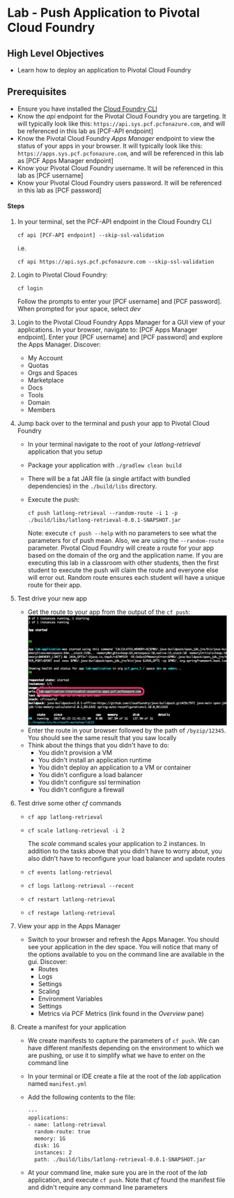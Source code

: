 # Lab - Push Application to Pivotal Cloud Foundry

## High Level Objectives
* Learn how to deploy an application to Pivotal Cloud Foundry

## Prerequisites
* Ensure you have installed the [Cloud Foundry CLI](https://github.com/cloudfoundry/cli/releases)
* Know the *api* endpoint for the Pivotal Cloud Foundry you are targeting. It will typically look like this: ```https://api.sys.pcf.pcfonazure.com```, and will be referenced in this lab as [PCF-API endpoint]
* Know the Pivotal Cloud Foundry *Apps Manager* endpoint to view the status of your apps in your browser. It will typically look like this: ```https://apps.sys.pcf.pcfonazure.com```, and will be referenced in this lab as [PCF Apps Manager endpoint]
* Know your Pivotal Cloud Foundry username. It will be referenced in this lab as [PCF username]
* Know your Pivotal Cloud Foundry users password. It will be referenced in this lab as [PCF password]

#### Steps

1. In your terminal, set the PCF-API endpoint in the Cloud Foundry CLI

    ```
    cf api [PCF-API endpoint] --skip-ssl-validation
    ```

    i.e.

    ```
    cf api https://api.sys.pcf.pcfonazure.com --skip-ssl-validation
    ```

1. Login to Pivotal Cloud Foundry:

    ```
    cf login
    ```

    Follow the prompts to enter your [PCF username] and [PCF password]. When prompted for your space, select *dev*

1. Login to the Pivotal Cloud Foundry Apps Manager for a GUI view of your applications. In your browser, navigate to: [PCF Apps Manager endpoint]. Enter your [PCF username] and [PCF password] and explore the Apps Manager. Discover:
    * My Account
    * Quotas
    * Orgs and Spaces
    * Marketplace
    * Docs
    * Tools
    * Domain
    * Members
1. Jump back over to the terminal and push your app to Pivotal Cloud Foundry
    * In your terminal navigate to the root of your *latlong-retrieval* application that you setup
    * Package your application with ```./gradlew clean build```
    * There will be a fat JAR file (a single artifact with bundled dependencies) in the ```./build/libs``` directory.
    * Execute the push:

      ```
      cf push latlong-retrieval --random-route -i 1 -p ./build/libs/latlong-retrieval-0.0.1-SNAPSHOT.jar
      ```

      Note: execute ```cf push --help``` with no parameters to see what the parameters for cf push mean. Also, we are using the ```--random-route``` parameter. Pivotal Cloud Foundry will create a route for your app based on the domain of the org and the application name. If you are executing this lab in a classroom with other students, then the first student to execute the push will claim the route and everyone else will error out. Random route ensures each student will have a unique route for their app.
1. Test drive your new app
    * Get the route to your app from the output of the ```cf push```:
      ![alt text](screenshots/cf-push-get-route.png "Route to application")
    * Enter the route in your browser followed by the path of ```/byzip/12345```. You should see the same result that you saw locally
    * Think about the things that you didn't have to do:
      * You didn't provision a VM
      * You didn't install an application runtime
      * You didn't deploy an application to a VM or container
      * You didn't configure a load balancer
      * You didn't configure ssl termination
      * You didn't configure a firewall
1. Test drive some other *cf* commands
    * ```cf app latlong-retrieval```
    * ```cf scale latlong-retrieval -i 2```

      The *scale* command scales your application to 2 instances. In addition to the tasks above that you didn't have to worry about, you also didn't have to reconfigure your load balancer and update routes
    * ```cf events latlong-retrieval```
    * ```cf logs latlong-retrieval --recent```
    * ```cf restart latlong-retrieval```
    * ```cf restage latlong-retrieval```
1. View your app in the Apps Manager
    * Switch to your browser and refresh the Apps Manager. You should see your application in the dev space. You will notice that many of the options available to you on the command line are available in the gui. Discover:
      * Routes
      * Logs
      * Settings
      * Scaling
      * Environment Variables
      * Settings
      * Metrics via PCF Metrics (link found in the *Overview* pane)
1. Create a manifest for your application
    * We create manifests to capture the parameters of ```cf push```. We can have different manifests depending on the environment to which we are pushing, or use it to simplify what we have to enter on the command line
    * In your terminal or IDE create a file at the root of the *lab* application named ```manifest.yml```
    * Add the following contents to the file:

      ```
      ---
      applications:
      - name: latlong-retrieval
        random-route: true
        memory: 1G
        disk: 1G
        instances: 2
        path: ./build/libs/latlong-retrieval-0.0.1-SNAPSHOT.jar
      ```

    * At your command line, make sure you are in the root of the *lab* application, and execute ```cf push```. Note that *cf* found the manifest file and didn't require any command line parameters

